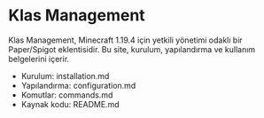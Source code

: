 # Klas Management

Klas Management, Minecraft 1.19.4 için yetkili yönetimi odaklı bir Paper/Spigot eklentisidir. Bu site, kurulum, yapılandırma ve kullanım belgelerini içerir.

- Kurulum: installation.md
- Yapılandırma: configuration.md
- Komutlar: commands.md
- Kaynak kodu: README.md